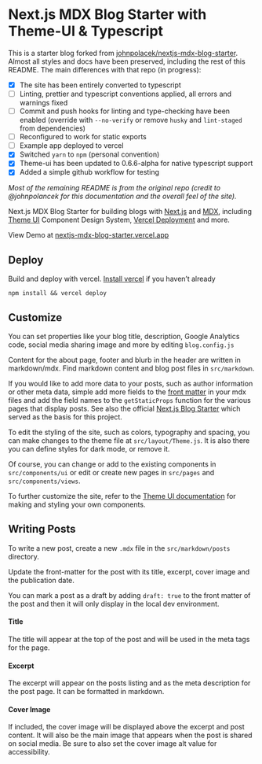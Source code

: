 # Next.js MDX Blog Starter with Theme-UI & Typescript

This is a starter blog forked from [johnpolacek/nextjs-mdx-blog-starter](https://github.com/johnpolacek/nextjs-mdx-blog-starter). Almost all styles and docs have been preserved, including the rest of this README. The main differences with that repo (in progress):
- [x] The site has been entirely converted to typescript
- [ ] Linting, prettier and typescript conventions applied, all errors and warnings fixed
- [ ] Commit and push hooks for linting and type-checking have been enabled (override with `--no-verify` or remove `husky` and `lint-staged` from dependencies)
- [ ] Reconfigured to work for static exports
- [ ] Example app deployed to vercel
- [x] Switched `yarn` to `npm` (personal convention)
- [x] Theme-ui has been updated to 0.6.6-alpha for native typescript support
- [x] Added a simple github workflow for testing

_Most of the remaining README is from the original repo (credit to @johnpolancek for this documentation and the overall feel of the site)._

Next.js MDX Blog Starter for building blogs with [Next.js](https://nextjs.org/) and [MDX](https://mdxjs.com/), including [Theme UI](https://theme-ui.com/home/) Component Design System, [Vercel Deployment](https://vercel.com/) and more.

View Demo at [nextjs-mdx-blog-starter.vercel.app](https://nextjs-mdx-blog-starter.vercel.app/)

## Deploy

Build and deploy with vercel. [Install vercel](https://vercel.com/download) if you haven’t already

```
npm install && vercel deploy
```

## Customize

You can set properties like your blog title, description, Google Analytics code, social media sharing image and more by editing `blog.config.js`

Content for the about page, footer and blurb in the header are written in markdown/mdx. Find markdown content and blog post files in `src/markdown`.

If you would like to add more data to your posts, such as author information or other meta data, simple add more fields to the [front matter](https://jekyllrb.com/docs/front-matter/) in your mdx files and add the field names to the `getStaticProps` function for the various pages that display posts. See also the official [Next.js Blog Starter](https://github.com/vercel/next.js/tree/canary/examples/blog-starter) which served as the basis for this project.

To edit the styling of the site, such as colors, typography and spacing, you can make changes to the theme file at `src/layout/Theme.js`. It is also there you can define styles for dark mode, or remove it.

Of course, you can change or add to the existing components in `src/components/ui` or edit or create new pages in `src/pages` and `src/components/views`. 

To further customize the site, refer to the [Theme UI documentation](https://theme-ui.com/getting-started) for making and styling your own components.

## Writing Posts

To write a new post, create a new `.mdx` file in the `src/markdown/posts` directory.

Update the front-matter for the post with its title, excerpt, cover image and the publication date. 

You can mark a post as a draft by adding `draft: true` to the front matter of the post and then it will only display in the local dev environment.

#### Title

The title will appear at the top of the post and will be used in the meta tags for the page.

#### Excerpt

The excerpt will appear on the posts listing and as the meta description for the post page. It can be formatted in markdown. 

#### Cover Image

If included, the cover image will be displayed above the excerpt and post content. It will also be the main image that appears when the post is shared on social media. Be sure to also set the cover image alt value for accessibility.




